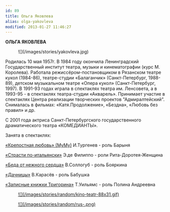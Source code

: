 ```yaml
---
id: 89
title: Ольга Яковлева
alias: olga-yakovleva
modified: 2013-01-27 11:46:27
---
```


**ОЛЬГА ЯКОВЛЕВА**

<figure>
![](/images/stories/yakovleva.jpg)
</figure>

Родилась 10 мая 1957г. В 1984 году окончила Ленинградский Государственный институт театра, музыки и кинематографии (курс М. Королева). Работала режиссёром-постановщиком в Рязанском театре кукол (1984-86), театре-студии «Балаганчик» (Санкт-Петербург, 1988-89), детском музыкальном театре «Опера кукол» (Санкт-Петербург, 1997). В 1991-93 годах играла в спектаклях театра им. Ленсовета, а в 1993-95 - в спектаклях театра-студии «Акварель». Принимает участие в спектаклях Центра реализации творческих проектов "Адмиралтейский". Снималась в фильмах: «Катя.Продолжение», «Бездна», «Любовь без правил» и др.

С 2001 года актриса Санкт-Петербургского государственного драматического театра «КОМЕДИАНТЫ».

Занята в спектаклях:

<a href="46-mumu.html">«Крепостная любовь» (МуМу)</a> И.Тургенев - роль Барыня

<a href="59-strasti-po-italianski.html">«Страсти по-итальянски»</a> Э.де Филиппо - роли Рита-Доротея-Женщина

<a href="39-beda-ot-neghnogo-serdca.html">«Беда от нежного сердца»</a> В.Соллогуб - роль Бояркина

<a href="43-dachnici.html">«Дачницы»</a> В.Карасёв - роль Бабушка

<a href="72-trigorin.html">«Записные книжки Тригорина»</a> Т.Уильямс - роль Полина Андреевна

<figure><a href="http://www.kino-teatr.ru/teatr/acter/w/ros/283054/bio/">
![](/images/stories/random/kino-teatr-88x31.gif)
</a></figure>

<figure><a href="http://ruskino.ru/art/10329">
![](/images/stories/random/rus-.png)
</a></figure>

